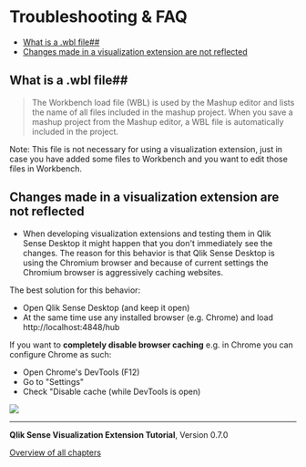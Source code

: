 # Troubleshooting &amp; FAQ

<!-- toc -->

- [What is a .wbl file##](#what-is-a-wbl-file--)
- [Changes made in a visualization extension are not reflected](#changes-made-in-a-visualization-extension-are-not-reflected)

<!-- tocstop -->

## What is a .wbl file##
> The Workbench load file (WBL) is used by the Mashup editor and lists the name of all files included in the mashup project. When you save a mashup project from the Mashup editor, a WBL file is automatically included in the project.

Note: This file is not necessary for using a visualization extension, just in case you have added some files to Workbench and you want to edit those files in Workbench.

## Changes made in a visualization extension are not reflected
* When developing visualization extensions and testing them in Qlik Sense Desktop it might happen that you don't immediately see the changes.
The reason for this behavior is that Qlik Sense Desktop is using the Chromium browser and because of current settings the Chromium browser is aggressively caching websites.

The best solution for this behavior:

- Open Qlik Sense Desktop (and keep it open)
- At the same time use any installed browser (e.g. Chrome) and load http://localhost:4848/hub

If you want to **completely disable browser caching** e.g. in Chrome you can configure Chrome as such:

- Open Chrome's DevTools (F12)
- Go to "Settings"
- Check "Disable cache (while DevTools is open)


![](images/changes-not-reflected_DevToolsSettings.png)  

---
**Qlik Sense Visualization Extension Tutorial**, Version 0.7.0<br/>


[Overview of all chapters](https://github.com/stefanwalther/qliksense-extension-tutorial/blob/master/tutorial/readme.md)